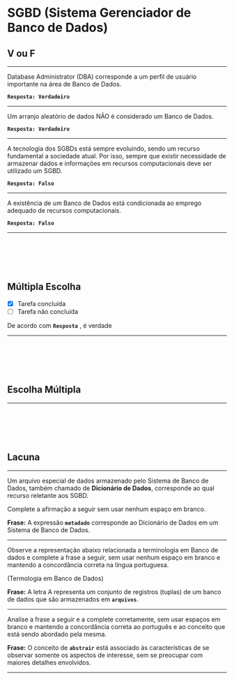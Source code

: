 # SGBD (Sistema Gerenciador de Banco de Dados)

## V ou F
---
Database Administrator (DBA) corresponde a um perfil de usuário importante na área de Banco de Dados.

**```Resposta: Verdadeiro```**

---

Um arranjo aleatório de dados NÃO é considerado um Banco de Dados.

**```Resposta: Verdadeiro```**

---
A tecnologia dos SGBDs está sempre evoluindo, sendo um recurso fundamental a sociedade atual.
Por isso, sempre que existir necessidade de armazenar dados e informações em recursos computacionais deve ser utilizado um SGBD.

**```Resposta: Falso```**

---

A existência de um Banco de Dados está condicionada ao emprego adequado de recursos computacionais.

**```Resposta: Falso```**

---








<br/>
<br/>
<br/>
<br/>

## Múltipla Escolha

- [x] Tarefa concluída
- [ ] Tarefa não concluída

De acordo com **```Resposta```**  , é verdade

---

<br/>
<br/>
<br/>
<br/>

## Escolha Múltipla


---

<br/>
<br/>
<br/>
<br/>

## Lacuna
---
Um arquivo especial de dados armazenado pelo Sistema de Banco de Dados, também chamado de **Dicionário de Dados**, corresponde ao qual recurso reletante aos SGBD.
 
Complete a afirmação a seguir sem usar nenhum espaço em branco.
 
**Frase:** 	A expressão **```metadado```** corresponde ao Dicionário de Dados em um Sistema de Banco de Dados.

---
Observe a representação abaixo relacionada a terminologia em Banco de dados e complete a frase a seguir, sem usar nenhum espaço em branco e mantendo a concordância correta na língua portuguesa.

(Termologia em Banco de Dados)
 
**Frase:** 	A letra A representa um conjunto de registros (tuplas) de um banco de dados que são armazenados em **```arquivos```**. 

---
Analise a frase a seguir e a complete corretamente, sem usar espaços em branco e mantendo a concordância correta ao português e ao conceito que está sendo abordado pela mesma.
 
**Frase:** 	O conceito de **```abstrair```** está associado às características de se observar somente os aspectos de interesse, sem se preocupar com maiores detalhes envolvidos. 

---


